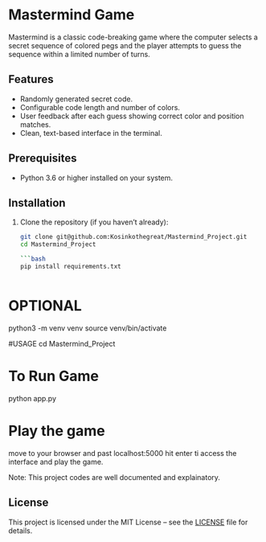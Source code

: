 # Mastermind Game

Mastermind is a classic code-breaking game where the computer selects a secret sequence of colored pegs and the player attempts to guess the sequence within a limited number of turns.

## Features

- Randomly generated secret code.
- Configurable code length and number of colors.
- User feedback after each guess showing correct color and position matches.
- Clean, text-based interface in the terminal.

## Prerequisites

- Python 3.6 or higher installed on your system.

## Installation

1. Clone the repository (if you haven’t already):
   ```bash
   git clone git@github.com:Kosinkothegreat/Mastermind_Project.git
   cd Mastermind_Project

   ```bash
   pip install requirements.txt



# OPTIONAL
python3 -m venv venv
source venv/bin/activate

#USAGE
 cd Mastermind_Project
# To Run Game
 python app.py


# Play the game
move to your browser and past
localhost:5000
hit enter ti access the interface and play the game.



Note: This project codes are well documented and explainatory. 



## License

This project is licensed under the MIT License – see the [LICENSE](LICENSE) file for details.
